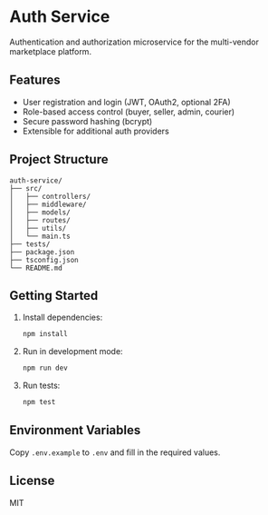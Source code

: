 # Auth Service

Authentication and authorization microservice for the multi-vendor marketplace platform.

## Features
- User registration and login (JWT, OAuth2, optional 2FA)
- Role-based access control (buyer, seller, admin, courier)
- Secure password hashing (bcrypt)
- Extensible for additional auth providers

## Project Structure
```
auth-service/
├── src/
│   ├── controllers/
│   ├── middleware/
│   ├── models/
│   ├── routes/
│   ├── utils/
│   └── main.ts
├── tests/
├── package.json
├── tsconfig.json
└── README.md
```

## Getting Started
1. Install dependencies:
   ```bash
   npm install
   ```
2. Run in development mode:
   ```bash
   npm run dev
   ```
3. Run tests:
   ```bash
   npm test
   ```

## Environment Variables
Copy `.env.example` to `.env` and fill in the required values.

## License
MIT
